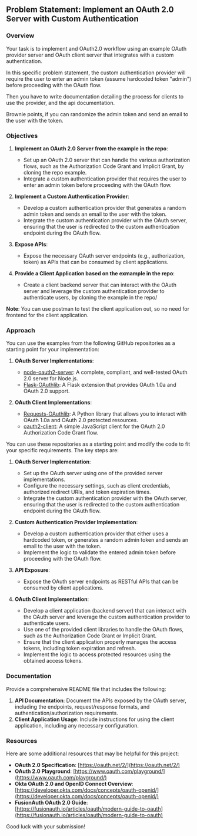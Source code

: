 ## Problem Statement: Implement an OAuth 2.0 Server with Custom Authentication

### Overview

Your task is to implement and OAuth2.0 workflow using an example OAuth provider server and OAuth client server that integrates with a custom authentication.

In this specific problem statement, the custom authentication provider will require the user to enter an admin token (assume hardcoded token "admin") before proceeding with the OAuth flow. 

Then you have to write documentation detailing the process for clients to use the provider, and the api documentation.

Brownie points, if you can randomize the admin token and send an email to the user with the token.

### Objectives

1. **Implement an OAuth 2.0 Server from the example in the repo**:
   - Set up an OAuth 2.0 server that can handle the various authorization flows, such as the Authorization Code Grant and Implicit Grant, by cloning the repo example.
   - Integrate a custom authentication provider that requires the user to enter an admin token before proceeding with the OAuth flow.

2. **Implement a Custom Authentication Provider**:
   - Develop a custom authentication provider that generates a random admin token and sends an email to the user with the token.
   - Integrate the custom authentication provider with the OAuth server, ensuring that the user is redirected to the custom authentication endpoint during the OAuth flow.

3. **Expose APIs**:
   - Expose the necessary OAuth server endpoints (e.g., authorization, token) as APIs that can be consumed by client applications.

4. **Provide a Client Application based on the exmample in the repo**:
   - Create a client backend server that can interact with the OAuth server and leverage the custom authentication provider to authenticate users, by cloning the example in the repo/
   
**Note**: You can use postman to test the client application out, so no need for frontend for the client application.

### Approach

You can use the examples from the following GitHub repositories as a starting point for your implementation:

1. **OAuth Server Implementations**:
   - [node-oauth2-server](https://github.com/oauthjs/node-oauth2-server): A complete, compliant, and well-tested OAuth 2.0 server for Node.js.
   - [Flask-OAuthlib](https://github.com/lepture/flask-oauthlib): A Flask extension that provides OAuth 1.0a and OAuth 2.0 support.

2. **OAuth Client Implementations**:
   - [Requests-OAuthlib](https://github.com/requests/requests-oauthlib): A Python library that allows you to interact with OAuth 1.0a and OAuth 2.0 protected resources.
   - [oauth2-client](https://github.com/seegno/oauth2-client): A simple JavaScript client for the OAuth 2.0 Authorization Code Grant flow.

You can use these repositories as a starting point and modify the code to fit your specific requirements. The key steps are:

1. **OAuth Server Implementation**:
   - Set up the OAuth server using one of the provided server implementations.
   - Configure the necessary settings, such as client credentials, authorized redirect URIs, and token expiration times.
   - Integrate the custom authentication provider with the OAuth server, ensuring that the user is redirected to the custom authentication endpoint during the OAuth flow.

2. **Custom Authentication Provider Implementation**:
   - Develop a custom authentication provider that either uses a hardcoded token, or generates a random admin token and sends an email to the user with the token.
   - Implement the logic to validate the entered admin token before proceeding with the OAuth flow.

3. **API Exposure**:
   - Expose the OAuth server endpoints as RESTful APIs that can be consumed by client applications.

4. **OAuth Client Implementation**:
   - Develop a client application (backend server) that can interact with the OAuth server and leverage the custom authentication provider to authenticate users.
   - Use one of the provided client libraries to handle the OAuth flows, such as the Authorization Code Grant or Implicit Grant.
   - Ensure that the client application properly manages the access tokens, including token expiration and refresh.
   - Implement the logic to access protected resources using the obtained access tokens.

### Documentation

Provide a comprehensive README file that includes the following:

1. **API Documentation**: Document the APIs exposed by the OAuth server, including the endpoints, request/response formats, and authentication/authorization requirements.
2. **Client Application Usage**: Include instructions for using the client application, including any necessary configuration.


### Resources

Here are some additional resources that may be helpful for this project:

- **OAuth 2.0 Specification**: [https://oauth.net/2/](https://oauth.net/2/)
- **OAuth 2.0 Playground**: [https://www.oauth.com/playground/](https://www.oauth.com/playground/)
- **Okta OAuth 2.0 and OpenID Connect Overview**: [https://developer.okta.com/docs/concepts/oauth-openid/](https://developer.okta.com/docs/concepts/oauth-openid/)
- **FusionAuth OAuth 2.0 Guide**: [https://fusionauth.io/articles/oauth/modern-guide-to-oauth](https://fusionauth.io/articles/oauth/modern-guide-to-oauth)

Good luck with your submission!